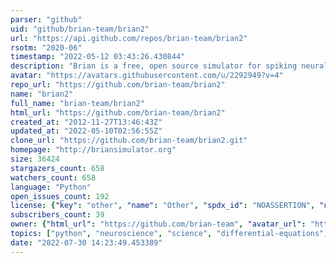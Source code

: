 ```yaml
---
parser: "github"
uid: "github/brian-team/brian2"
url: "https://api.github.com/repos/brian-team/brian2"
rsotm: "2020-06"
timestamp: "2022-05-12 03:43:26.430844"
description: "Brian is a free, open source simulator for spiking neural networks. "
avatar: "https://avatars.githubusercontent.com/u/2292949?v=4"
repo_url: "https://github.com/brian-team/brian2"
name: "brian2"
full_name: "brian-team/brian2"
html_url: "https://github.com/brian-team/brian2"
created_at: "2012-11-27T13:46:43Z"
updated_at: "2022-05-10T02:56:55Z"
clone_url: "https://github.com/brian-team/brian2.git"
homepage: "http://briansimulator.org"
size: 36424
stargazers_count: 658
watchers_count: 658
language: "Python"
open_issues_count: 192
license: {"key": "other", "name": "Other", "spdx_id": "NOASSERTION", "url": null, "node_id": "MDc6TGljZW5zZTA="}
subscribers_count: 39
owner: {"html_url": "https://github.com/brian-team", "avatar_url": "https://avatars.githubusercontent.com/u/2292949?v=4", "login": "brian-team", "type": "Organization"}
topics: ["python", "neuroscience", "science", "differential-equations", "spiking-neural-networks", "biological-simulations", "code-generation", "simulation-framework", "brian", "computational-neuroscience", "brian2"]
date: "2022-07-30 14:23:49.453389"
---
```

